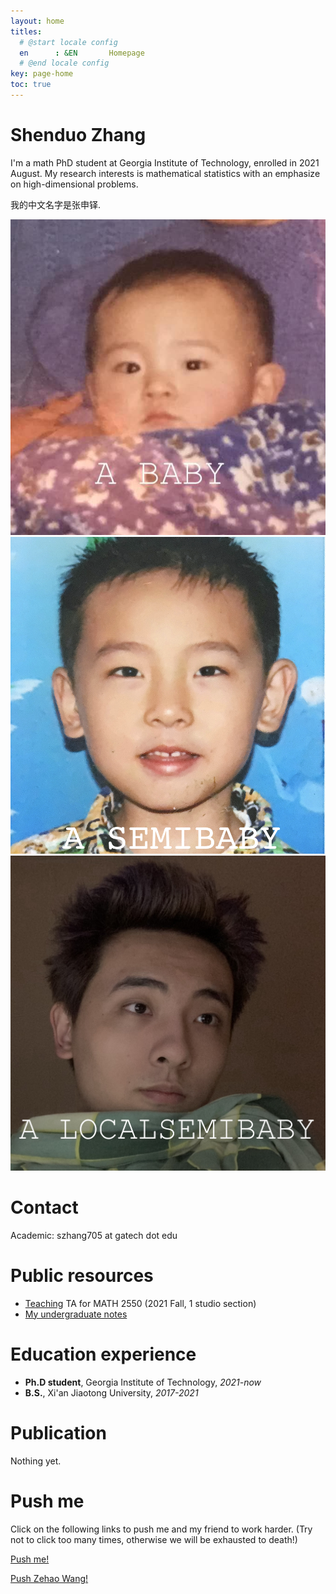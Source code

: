 ```yaml
---
layout: home
titles:
  # @start locale config
  en      : &EN       Homepage
  # @end locale config
key: page-home
toc: true
---
```


# Shenduo Zhang

I'm a math PhD student at Georgia Institute of Technology, enrolled in 2021 August. My research interests is mathematical statistics with an emphasize on high-dimensional problems. 

我的中文名字是张申铎. 

<img class="image image--lg" src="/me.jpeg"/>
<img class="image image--lg" src="/me1.png"/>
<img class="image image--lg" src="/me2.jpg"/>


# Contact

Academic: szhang705 at gatech dot edu

# Public resources

- [Teaching](/teaching.md)
  TA for MATH 2550 (2021 Fall, 1 studio section)
- [My undergraduate notes](/courses.md)

# Education experience

- **Ph.D student**, Georgia Institute of Technology, *2021-now*
- **B.S.**, Xi'an Jiaotong University, *2017-2021* 

# Publication

Nothing yet.

# Push me

Click on the following links to push me and my friend to work harder. (Try not to click too many times, otherwise we will be exhausted to death!)

<a href="javascript:push('pushme')">Push me!</a> 

<a href="javascript:push('wzh')">Push Zehao Wang!</a>

<script type="text/javascript"
        src="https://cdn.jsdelivr.net/npm/emailjs-com@2/dist/email.min.js">
</script>
<script type="text/javascript">
   function push(token){
      emailjs.init("user_8b6Z11yUKT3Ry1ZNTPvvC");
      emailjs.send("service_plir1pc",token);
      alert('We will be working harder!');
      return false;
   };
</script>